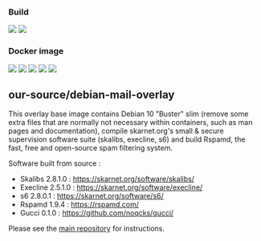 ### Build

[![](https://travis-ci.org/our-source/debian-mail-overlay.svg?branch=master)](https://travis-ci.org/our-source/debian-mail-overlay) [![](https://images.microbadger.com/badges/version/oursource/debian-mail-overlay:latest.svg)](https://microbadger.com/images/oursource/debian-mail-overlay:latest)

### Docker image

[![](https://images.microbadger.com/badges/image/oursource/debian-mail-overlay:latest.svg)](https://microbadger.com/images/oursource/debian-mail-overlay:latest) [![](https://img.shields.io/docker/automated/oursource/debian-mail-overlay.svg)](https://hub.docker.com/r/oursource/debian-mail-overlay/builds/) [![](https://img.shields.io/docker/pulls/oursource/debian-mail-overlay.svg)](https://hub.docker.com/r/oursource/debian-mail-overlay/) [![](https://img.shields.io/docker/stars/oursource/debian-mail-overlay.svg)](https://hub.docker.com/r/oursource/debian-mail-overlay/) [![](https://img.shields.io/badge/bitcoin-donate-green.svg)](https://keybase.io/oursource)

## our-source/debian-mail-overlay

This overlay base image contains Debian 10 "Buster" slim (remove some extra files that are normally not necessary within containers, such as man pages and documentation), compile skarnet.org's small & secure supervision software suite (skalibs, execline, s6) and build Rspamd, the fast, free and open-source spam filtering system.

Software built from source :

* Skalibs 2.8.1.0 : https://skarnet.org/software/skalibs/
* Execline 2.5.1.0 : https://skarnet.org/software/execline/
* s6 2.8.0.1 : https://skarnet.org/software/s6/
* Rspamd 1.9.4 : https://rspamd.com/
* Gucci 0.1.0 : https://github.com/noqcks/gucci/

Please see the [main repository](https://github.com/our-source/mailserver) for instructions.
